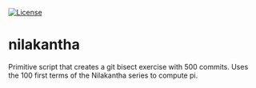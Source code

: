[![License](https://img.shields.io/badge/license-%20BSD--3-blue.svg)](../master/LICENSE)


# nilakantha

Primitive script that creates a git bisect exercise with 500 commits.
Uses the 100 first terms of the Nilakantha series to compute pi.
